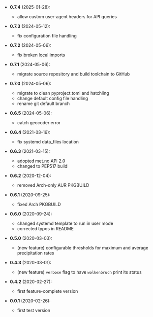 - **0.7.4** (2025-01-28):
    - allow custom user-agent headers for API queries

- **0.7.3** (2024-05-12):
    - fix configuration file handling

- **0.7.2** (2024-05-06):
    - fix broken local imports

- **0.7.1** (2024-05-06):
    - migrate source repository and build toolchain to GitHub

- **0.7.0** (2024-05-06):
    - migrate to clean pyproject.toml and hatchling
    - change default config file handling
    - rename git default branch

- **0.6.5** (2024-05-06):
    - catch geocoder error

- **0.6.4** (2021-03-16):
    - fix systemd data_files location

- **0.6.3** (2021-03-15):
    - adopted met.no API 2.0
    - changed to PEP517 build

- **0.6.2** (2020-12-04):
    - removed Arch-only AUR PKGBUILD

- **0.6.1** (2020-09-25):
    - fixed Arch PKGBUILD

- **0.6.0** (2020-09-24):
    - changed systemd template to run in user mode
    - corrected typos in README

- **0.5.0** (2020-03-03):
    - (new feature) configurable thresholds for maximum and average precipitation rates

- **0.4.3** (2020-03-01): 
    - (new feature) `verbose` flag to have `wolkenbruch` print its status

- **0.4.2** (2020-02-27):
    - first feature-complete version

- **0.0.1** (2020-02-26): 
    - first test version
